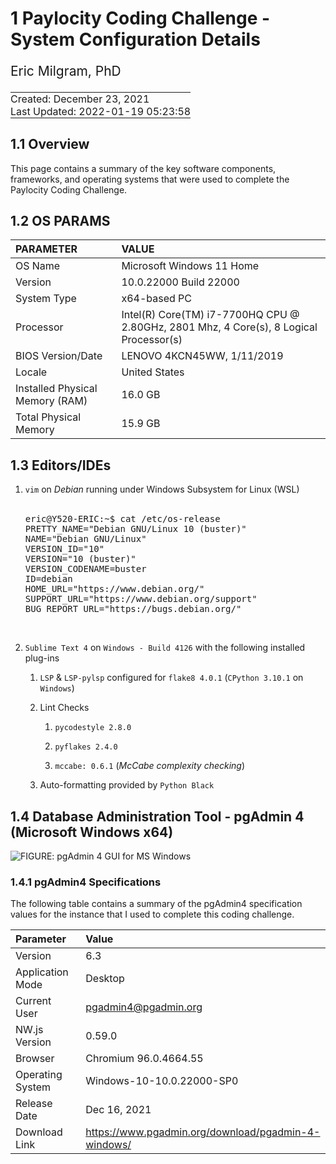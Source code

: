 # 1 Paylocity Coding Challenge - System Configuration Details

<div style="font-size: 1.5em; padding-bottom: 0;">

Eric Milgram, PhD

</div>

<table>
<tbody>
<tr>
<td style="padding: 0; display: none;">
<a href="https://github.com/ScientificProgrammer/PaylocityCodingChallenge">ScientificProgrammer/PaylocityCodingChallenge</a>
</td>
</tr>
<tr>
<td style="padding: 0;">
Created: December 23, 2021
</td>
</tr>
<tr>
<td style="padding: 0;">
Last Updated: 2022-01-19 05:23:58</span>
</td>
</tr>
</tbody>
</table>

## 1.1 Overview

This page contains a summary of the key software components, frameworks,
and operating systems that were used to complete the Paylocity Coding
Challenge.

## 1.2 OS PARAMS

<table class="table table-striped table-condensed table-bordered" style="margin-left: auto; margin-right: auto;">
 <thead>
  <tr>
   <th style="text-align:left;"> PARAMETER </th>
   <th style="text-align:left;"> VALUE </th>
  </tr>
 </thead>
<tbody>
  <tr>
   <td style="text-align:left;"> OS Name </td>
   <td style="text-align:left;"> Microsoft Windows 11 Home </td>
  </tr>
  <tr>
   <td style="text-align:left;"> Version </td>
   <td style="text-align:left;"> 10.0.22000 Build 22000 </td>
  </tr>
  <tr>
   <td style="text-align:left;"> System Type </td>
   <td style="text-align:left;"> x64-based PC </td>
  </tr>
  <tr>
   <td style="text-align:left;"> Processor </td>
   <td style="text-align:left;"> Intel(R) Core(TM) i7-7700HQ CPU @ 2.80GHz, 2801 Mhz, 4 Core(s), 8 Logical Processor(s) </td>
  </tr>
  <tr>
   <td style="text-align:left;"> BIOS Version/Date </td>
   <td style="text-align:left;"> LENOVO 4KCN45WW, 1/11/2019 </td>
  </tr>
  <tr>
   <td style="text-align:left;"> Locale </td>
   <td style="text-align:left;"> United States </td>
  </tr>
  <tr>
   <td style="text-align:left;"> Installed Physical Memory (RAM) </td>
   <td style="text-align:left;"> 16.0 GB </td>
  </tr>
  <tr>
   <td style="text-align:left;"> Total Physical Memory </td>
   <td style="text-align:left;"> 15.9 GB </td>
  </tr>
</tbody>
</table>

## 1.3 Editors/IDEs

1.  `vim` on *Debian* running under Windows Subsystem for Linux (WSL)  
       

    <pre>
    eric@Y520-ERIC:~$ cat /etc/os-release
    PRETTY_NAME="Debian GNU/Linux 10 (buster)"
    NAME="Debian GNU/Linux"
    VERSION_ID="10"
    VERSION="10 (buster)"
    VERSION_CODENAME=buster
    ID=debian
    HOME_URL="https://www.debian.org/"
    SUPPORT_URL="https://www.debian.org/support"
    BUG_REPORT_URL="https://bugs.debian.org/"
    </pre>

     

2.  `Sublime Text 4` on `Windows - Build 4126` with the following
    installed plug-ins

    1.  `LSP` & `LSP-pylsp` configured for `flake8 4.0.1`
        (`CPython 3.10.1` on `Windows`)

    2.  Lint Checks

        1.  `pycodestyle 2.8.0`

        2.  `pyflakes 2.4.0`

        3.  `mccabe: 0.6.1` (*McCabe complexity checking*)

    3.  Auto-formatting provided by `Python Black`

## 1.4 Database Administration Tool - pgAdmin 4 (Microsoft Windows x64)

![**FIGURE**: pgAdmin 4 GUI for MS
Windows](D:/GoogleDrive/eric.milgram/Career/Job%20Prospects/2021-11-09%20Paylocity/020%20Paylocity%20Coding%20Challenge/Paylocity%20Coding%20Challenge/img/fig_pgAdmin4_gui_for_Win11_x64.png)

### 1.4.1 pgAdmin4 Specifications

The following table contains a summary of the pgAdmin4 specification
values for the instance that I used to complete this coding challenge.

| Parameter        | Value                                                 |
|:-----------------|:------------------------------------------------------|
| Version          | 6.3                                                   |
| Application Mode | Desktop                                               |
| Current User     | <pgadmin4@pgadmin.org>                                |
| NW.js Version    | 0.59.0                                                |
| Browser          | Chromium 96.0.4664.55                                 |
| Operating System | Windows-10-10.0.22000-SP0                             |
| Release Date     | Dec 16, 2021                                          |
| Download Link    | <https://www.pgadmin.org/download/pgadmin-4-windows/> |

       
